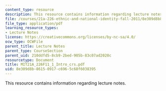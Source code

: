 ```yaml
---
content_type: resource
description: This resource contains information regarding lecture notes.
file: /courses/21a-226-ethnic-and-national-identity-fall-2011/8e309d8b86150917c6965c68f6038395_MIT21A_226F11_1_Intro_crs.pdf
file_type: application/pdf
learning_resource_types:
- Lecture Notes
license: https://creativecommons.org/licenses/by-nc-sa/4.0/
ocw_type: OCWFile
parent_title: Lecture Notes
parent_type: CourseSection
parent_uid: 210ddfd5-8cb9-2bed-905b-83c07ad2020c
resourcetype: Document
title: MIT21A_226F11_1_Intro_crs.pdf
uid: 8e309d8b-8615-0917-c696-5c68f6038395
---
```

This resource contains information regarding lecture notes.